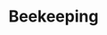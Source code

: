 ---
title: Beekeeping
crosslinks:
- WTF
- mead
- xkcd
- vegan
- shittyaskscience
- reptiles
- EverythingScience
- Leathercraft
- gifs
- wholesomememes
- GifRecipes
- oddlysatisfying
- mildlyinteresting
- grandcherokee
- pestcontrol
- funny
- pics
- news
---